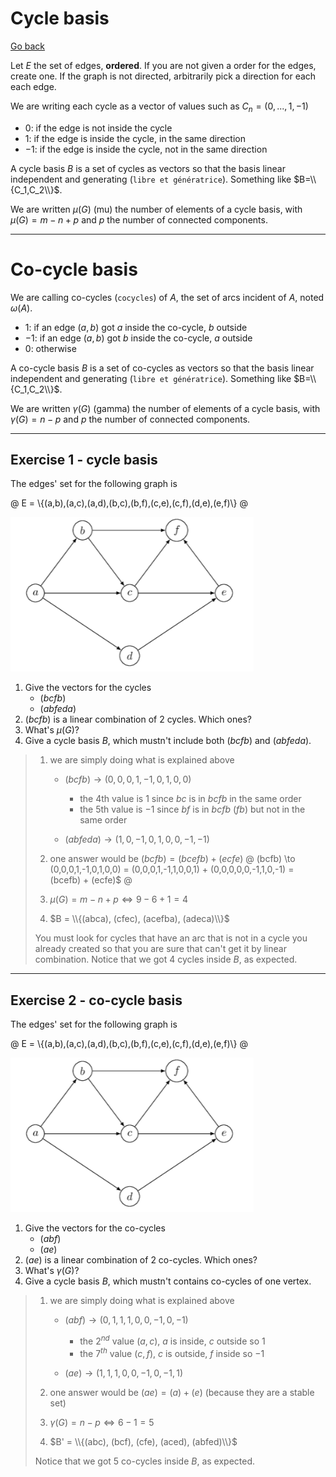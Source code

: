 # Cycle basis

[Go back](..#advanced-terminology)

Let $E$ the set of edges, **ordered**. If you are not given a order for the edges, create one. If the graph is not directed, arbitrarily pick a direction for each each edge.

We are writing each cycle as a vector of values such as $C_n = (0, ...,1,-1)$

* $0$: if the edge is not inside the cycle
* $1$: if the edge is inside the cycle, in the same direction
* $-1$: if the edge is inside the cycle, not in the same direction

A cycle basis $B$ is a set of cycles as vectors so that the basis linear independent and generating (``libre et génératrice``). Something like $B=\\{C_1,C_2\\}$.

We are written $\mu(G)$ (mu) the number of elements of a cycle basis, with $\mu(G) = m − n + p$ and $p$ the number of connected components.

<hr class="sl">

# Co-cycle basis

We are calling co-cycles (`cocycles`) of $A$, the set of arcs incident of $A$, noted $\omega{(A)}$.

* $1$: if an edge $(a,b)$ got $a$ inside the co-cycle, $b$ outside
* $-1$: if an edge $(a,b)$ got $b$ inside the co-cycle, $a$ outside
* $0$: otherwise

A co-cycle basis $B$ is a set of co-cycles as vectors so that the basis linear independent and generating (``libre et génératrice``). Something like $B=\\{C_1,C_2\\}$.

We are written $\gamma(G)$ (gamma) the number of elements of a cycle basis, with $\gamma(G) = n - p$ and $p$ the number of connected components.

<hr class="sr">

## Exercise 1 - cycle basis

The edges' set for the following graph is

@
E = \\{(a,b),(a,c),(a,d),(b,c),(b,f),(c,e),(c,f),(d,e),(e,f)\\}
@

![](images/cycle_basis1.png)

1. Give the vectors for the cycles
   * $(bcfb)$
   * $(abfeda)$
2. $(bcfb)$ is a linear combination of 2 cycles. Which ones?
3. What's $\mu(G)$?
4. Give a cycle basis $B$, which mustn't include both $(bcfb)$ and $(abfeda)$.

<blockquote class="spoiler">

1. we are simply doing what is explained above
   * $(bcfb) \to (0,0,0,1,-1,0,1,0,0)$
     * the 4th value is $1$ since $bc$ is in $bcfb$ in the same order
     * the 5th value is $-1$ since $bf$ is in $bcfb$ ($fb$) but not in the same order

   * $(abfeda) \to (1,0,-1,0,1,0,0,-1,-1)$

2. one answer would be $(bcfb) = (bcefb) + (ecfe)$
@
(bcfb) \to (0,0,0,1,-1,0,1,0,0) = 
(0,0,0,1,-1,1,0,0,1) + (0,0,0,0,0,-1,1,0,-1) =
(bcefb) + (ecfe)$
@
3. $\mu(G) = m - n + p \Leftrightarrow 9-6+1 = 4$

4. $B = \\{(abca), (cfec), (acefba), (adeca)\\}$

You must look for cycles that have an arc that is not in a cycle you already created so that you are sure that can't get it by linear combination. Notice that we got $4$ cycles inside $B$, as expected.

</blockquote>

<hr class="sl">

## Exercise 2 - co-cycle basis

The edges' set for the following graph is

@
E = \\{(a,b),(a,c),(a,d),(b,c),(b,f),(c,e),(c,f),(d,e),(e,f)\\}
@

![](images/cycle_basis2.png)

1. Give the vectors for the co-cycles
    * $(abf)$
    * $(ae)$
2. $(ae)$ is a linear combination of 2 co-cycles. Which ones?
3. What's $\gamma(G)$?
4. Give a cycle basis $B$, which mustn't contains co-cycles of one vertex.

<blockquote class="spoiler">

1. we are simply doing what is explained above
    * $(abf) \to (0,1,1,1,0,0,-1,0,-1)$
      * the $2^{nd}$ value $(a,c)$, $a$ is inside, $c$ outside so $1$
      * the $7^{th}$ value $(c,f)$, $c$ is outside, $f$ inside so $-1$

    * $(ae) \to (1, 1, 1, 0, 0, -1, 0, -1, 1)$

2. one answer would be $(ae) = (a) + (e)$ (because they are a stable set)
3. $\gamma(G) = n - p \Leftrightarrow 6-1 = 5$

4. $B' = \\{(abc), (bcf), (cfe), (aced), (abfed)\\}$

Notice that we got $5$ co-cycles inside $B$, as expected.

</blockquote>